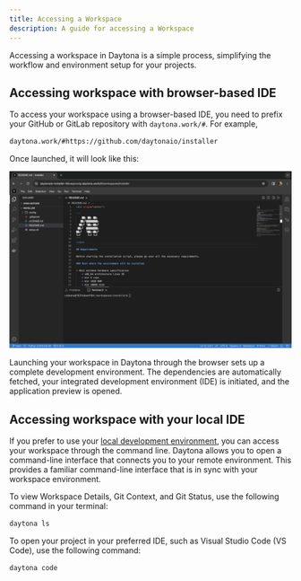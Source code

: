 ```yaml
---
title: Accessing a Workspace
description: A guide for accessing a Workspace
---
```


Accessing a workspace in Daytona is a simple process, simplifying the workflow and environment setup for your projects.

## Accessing workspace with browser-based IDE

To access your workspace using a browser-based IDE, you need to prefix your GitHub or GitLab repository with `daytona.work/#`. For example,

```bash
daytona.work/#https://github.com/daytonaio/installer
```

Once launched, it will look like this:


![Daytona Browser IDE](./src/assets/browser.png)

Launching your workspace in Daytona through the browser sets up a complete development environment. The dependencies are automatically fetched, your integrated development environment (IDE) is initiated, and the application preview is opened.


## Accessing workspace with your local IDE

If you prefer to use your [local development environment](../quickstart), you can access your workspace through the command line. Daytona allows you to open a command-line interface that connects you to your remote environment. This provides a familiar command-line interface that is in sync with your workspace environment.

To view Workspace Details, Git Context, and Git Status, use the following command in your terminal:

```bash
daytona ls
```

To open your project in your preferred IDE, such as Visual Studio Code (VS Code), use the following command:

```bash
daytona code
```
